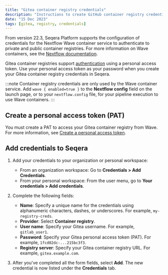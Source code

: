 ```yaml
---
title: "Gitea container registry credentials"
description: "Instructions to create GitHub container registry credentials in Seqera Platform."
date: "15 Dec 2023"
tags: [gitea, registry, credentials]
---
```


From version 22.3, Seqera Platform supports the configuration of credentials for the Nextflow Wave container service to authenticate to private and public container registries. For more information on Wave containers, see the [Nextflow documentation](https://www.nextflow.io/docs/latest/wave.html).

Gitea container registries support [authentication][gitea-auth] using a personal access token. Use your personal access token as your password when you create your Gitea container registry credentials in Seqera.

:::note
Container registry credentials are only used by the Wave container service. Add `wave { enabled=true }` to the **Nextflow config** field on the launch page, or to your `nextflow.config` file, for your pipeline execution to use Wave containers.
:::

## Create a personal access token (PAT)

You must create a PAT to access your Gitea container registry from Wave. For more information, see [Create a personal access token][gitea-create].

## Add credentials to Seqera

1.  Add your credentials to your organization or personal workspace:
    - From an organization workspace: Go to **Credentials > Add Credentials**.
    - From your personal workspace: From the user menu, go to **Your credentials > Add credentials**.

2.  Complete the following fields:

    - **Name**: Specify a unique name for the credentials using alphanumeric characters, dashes, or underscores. For example, `my-registry-creds`.
    - **Provider**: Select **Container registry**.
    - **User name**: Specify your Gitea username. For example, `gitlab_user1`.
    - **Password**: Specify your Gitea personal access token (PAT). For example, `1fcd02dc-...215bc3f3`.
    - **Registry server**: Specify your Gitea container registry URL. For example, `gitea.example.com`.

3.  After you've completed all the form fields, select **Add**. The new credential is now listed under the **Credentials** tab.

[gitea-auth]: https://docs.gitea.com/usage/packages/container#login-to-the-container-registry
[gitea-create]: https://docs.gitea.com/development/api-usage#authentication
